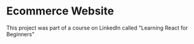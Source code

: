 # Ecommerce Website
 This project was part of a course on LinkedIn called "Learning React for Beginners"
